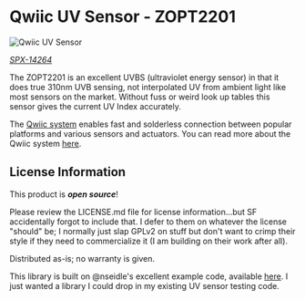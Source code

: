 Qwiic UV Sensor - ZOPT2201
========================================

![Qwiic UV Sensor](https://cdn.sparkfun.com//assets/parts/1/2/2/1/5/Qwiic_UV_Sensor_-_ZOPT2201_01.jpg)

[*SPX-14264*](https://www.sparkfun.com/products/14264)

The ZOPT2201 is an excellent UVBS (ultraviolet energy sensor) in that it does true 310nm UVB sensing, not interpolated UV from ambient light like most sensors on the market. Without fuss or weird look up tables this sensor gives the current UV Index accurately.

The [Qwiic system](http://www.sparkfun.com/qwiic) enables fast and solderless connection between popular platforms and various sensors and actuators. You can read more about the Qwiic system [here](http://www.sparkfun.com/qwiic). 


License Information
-------------------

This product is _**open source**_!

Please review the LICENSE.md file for license information...but SF accidentally forgot to include that. I defer to them on whatever the license "should" be; I normally just slap GPLv2 on stuff but don't want to crimp their style if they need to commercialize it (I am building on their work after all).

Distributed as-is; no warranty is given.

_<COLLABORATION CREDIT>_

This library is built on @nseidle's excellent example code, available [here](https://github.com/sparkfunX/Qwiic_UV_Sensor-ZOPT220x). I just wanted a library I could drop in my existing UV sensor testing code.
